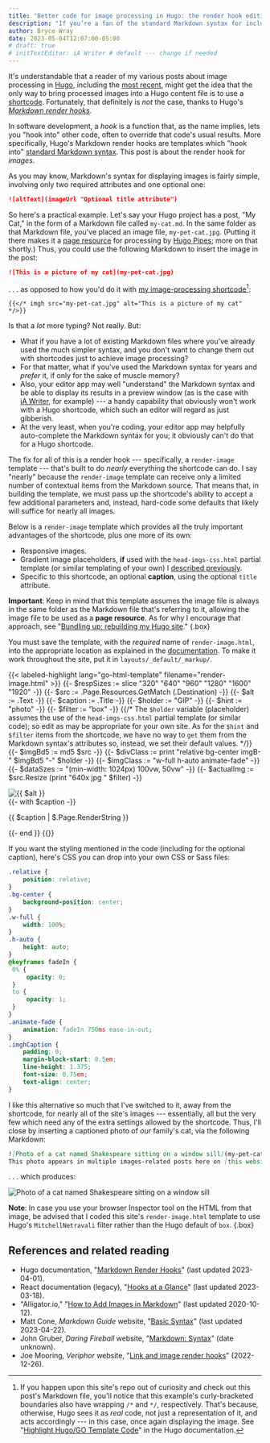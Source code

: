 ```yaml
---
title: "Better code for image processing in Hugo: the render hook edition"
description: "If you’re a fan of the standard Markdown syntax for including an image, this post is for you."
author: Bryce Wray
date: 2023-05-04T12:07:00-05:00
# draft: true
# initTextEditor: iA Writer # default --- change if needed
---
```


It's understandable that a reader of my various posts about image processing in [Hugo](https://gohugo.io), including the [most recent](/posts/2023/04/better-code-image-processing-hugo), might get the idea that the only way to bring processed images into a Hugo content file is to use a [shortcode](https://gohugo.io/templates/shortcode-templates/). Fortunately, that definitely is *not* the case, thanks to Hugo's *[Markdown render hooks](https://gohugo.io/templates/render-hooks/)*.

<!--more-->

In software development, a *hook* is a function that, as the name implies, lets you "hook into" other code, often to override that code's usual results. More specifically, Hugo's Markdown render hooks are templates which "hook into" [standard Markdown syntax](https://daringfireball.net/projects/markdown/syntax). This post is about the render hook for *images*.

As you may know, Markdown's syntax for displaying images is fairly simple, involving only two required attributes and one optional one:

```md
![altText](imageUrl "Optional title attribute")
```

So here's a practical example. Let's say your Hugo project has a post, "My Cat," in the form of a Markdown file called `my-cat.md`. In the same folder as that Markdown file, you've placed an image file, `my-pet-cat.jpg`. (Putting it there makes it a [page resource](https://gohugo.io/content-management/page-resources/) for processing by [Hugo Pipes](https://gohugo.io/hugo-pipes/introduction/); more on that shortly.) Thus, you could use the following Markdown to insert the image in the post:

```md
![This is a picture of my cat](my-pet-cat.jpg)
```

. . . as opposed to how you'd do it with [my image-processing shortcode](/posts/2023/04/better-code-image-processing-hugo/)[^commentsGo]:

[^commentsGo]: If you happen upon this site's repo out of curiosity and check out this post's Markdown file, you'll notice that this example's curly-bracketed boundaries also have wrapping `/*` and `*/`, respectively. That's because, otherwise, Hugo sees it as *real* code, not just a representation of it, and acts accordingly --- in this case, once again displaying the image. See "[Highlight Hugo/GO Template Code](https://gohugo.io/content-management/syntax-highlighting/#highlight-hugogo-template-code)" in the Hugo documentation.

```go-html-template
{{</* imgh src="my-pet-cat.jpg" alt="This is a picture of my cat" */>}}
```

Is that a *lot* more typing? Not really. But:

- What if you have a lot of existing Markdown files where you've already used the much simpler syntax, and you don't want to change them out with shortcodes just to achieve image processing?
- For that matter, what if you've used the Markdown syntax for years and *prefer* it, if only for the sake of muscle memory?
- Also, your editor app may well "understand" the Markdown syntax and be able to display its results in a preview window (as is the case with [iA Writer](https://ia.net/writer), for example) --- a handy capability that obviously won't work with a Hugo shortcode, which such an editor will regard as just gibberish.
- At the very least, when you're coding, your editor app may helpfully auto-complete the Markdown syntax for you; it obviously can't do that for a Hugo shortcode.

The fix for all of this is a render hook --- specifically, a `render-image` template --- that's built to do *nearly* everything the shortcode can do. I say "nearly" because the `render-image` template can receive only a limited number of contextual items from the Markdown source. That means that, in building the template, we must pass up the shortcode's ability to accept a few additional parameters and, instead, hard-code some defaults that likely will suffice for nearly all images.

Below is a `render-image` template which provides all the truly important advantages of the shortcode, plus one more of its own:

- Responsive images.
- Gradient image placeholders, **if** used with the `head-imgs-css.html` partial template (or similar templating of your own) I [described previously](/posts/2023/04/better-code-image-processing-hugo/).
- Specific to this shortcode, an optional **caption**, using the optional `title` attribute.

<strong class="red">Important</strong>: Keep in mind that this template assumes the image file is always in the same folder as the Markdown file that's referring to it, allowing the image file to be used as a **page resource**. As for why I encourage that approach, see "[Bundling up: rebuilding my Hugo site](/posts/2022/07/bundling-up-rebuilding-my-hugo-site/)."
{.box}

You must save the template, with the *required* name of `render-image.html`, into the appropriate location as explained in the [documentation](https://gohugo.io/templates/render-hooks/). To make it work throughout the site, put it in `layouts/_default/_markup/`.

{{< labeled-highlight lang="go-html-template" filename="render-image.html" >}}
{{- $respSizes := slice "320" "640" "960" "1280" "1600" "1920" -}}
{{- $src := .Page.Resources.GetMatch (.Destination) -}}
{{- $alt := .Text -}}
{{- $caption := .Title -}}
{{- $holder := "GIP" -}}
{{- $hint := "photo" -}}
{{- $filter := "box" -}}
{{/*
	The `$holder` variable (placeholder) assumes the
	use of the `head-imgs-css.html` partial
	template (or similar code); so edit
	as may be appropriate for your own site.
	As for the `$hint` and `$filter` items from
	the shortcode, we have no way to `get` them
	from the Markdown syntax's attributes so,
	instead, we set their default values.
*/}}
{{- $imgBd5 := md5 $src -}}
{{- $divClass := print "relative bg-center imgB-" $imgBd5 "-" $holder -}}
{{- $imgClass := "w-full h-auto animate-fade" -}}
{{- $dataSzes := "(min-width: 1024px) 100vw, 50vw" -}}
{{- $actualImg := $src.Resize (print "640x jpg " $filter) -}}
<div class="{{ $divClass }}">
	<picture>
		<source type="image/webp" srcset="
		{{- with $respSizes -}}
			{{- range $i, $e := . -}}
				{{- if ge $src.Width . -}}
					{{- if $i }}, {{ end -}}{{- ($src.Resize (print . "x webp " $hint " " $filter) ).RelPermalink }} {{ . }}w
				{{- end -}}
			{{- end -}}
		{{- end -}}" sizes="{{ $dataSzes }}" />
		<source type="image/jpeg" srcset="
		{{- with $respSizes -}}
			{{- range $i, $e := . -}}
				{{- if ge $src.Width . -}}
					{{- if $i }}, {{ end -}}{{- ($src.Resize (print . "x jpg " $filter) ).RelPermalink }} {{ . }}w
				{{- end -}}
			{{- end -}}
		{{- end -}}" sizes="{{ $dataSzes }}" />
		<img class="{{ $imgClass }}" src="{{ $actualImg.RelPermalink }}" width="{{ $src.Width }}" height="{{ $src.Height }}" alt="{{ $alt }}" title="{{ $alt }}" loading="lazy" />
	</picture>
</div>
{{- with $caption -}}<p class="imghCaption">{{ $caption | $.Page.RenderString }}</p>{{- end }}
{{</ labeled-highlight >}}

If you want the styling mentioned in the code (including for the optional caption), here's CSS you can drop into your own CSS or Sass files:

```css
.relative {
	position: relative;
}
.bg-center {
	background-position: center;
}
.w-full {
	width: 100%;
}
.h-auto {
	height: auto;
}
@keyframes fadeIn {
 0% {
	 opacity: 0;
 }
 to {
	 opacity: 1;
 }
}
.animate-fade {
	animation: fadeIn 750ms ease-in-out;
}
.imghCaption {
	padding: 0;
	margin-block-start: 0.5em;
	line-height: 1.375;
	font-size: 0.75em;
	text-align: center;
}
```

I like this alternative so much that I've switched to it, away from the shortcode, for nearly all of the site's images --- essentially, all but the very few which need any of the extra settings allowed by the shortcode. Thus, I'll close by inserting a captioned photo of *our* family's cat, via the following Markdown:

```md
![Photo of a cat named Shakespeare sitting on a window sill](my-pet-cat_3264x2448.jpg "Here's our cat, Shakespeare, sitting on a window sill.\
This photo appears in multiple images-related posts here on [this website](/).")
```

. . . which produces:

![Photo of a cat named Shakespeare sitting on a window sill](my-pet-cat_3264x2448.jpg "Here's our cat, Shakespeare, sitting on a window sill.\
This photo appears in multiple images-related posts here on [this website](/).")

**Note**: In case you use your browser Inspector tool on the HTML from that image, be advised that I coded this site's `render-image.html` template to use Hugo's `MitchellNetravali` filter rather than the Hugo default of `box`.
{.box}

## References and related reading

- Hugo documentation, "[Markdown Render Hooks](https://gohugo.io/templates/render-hooks/)" (last updated <span class="nobrk">2023-04-01</span>).
- React documentation (legacy), "[Hooks at a Glance](https://legacy.reactjs.org/docs/hooks-overview.html)" (last updated <span class="nobrk">2023-03-18</span>).
- "Alligator.io," "[How to Add Images in Markdown](https://www.digitalocean.com/community/tutorials/markdown-markdown-images)" (last updated <span class="nobrk">2020-10-12</span>).
- Matt Cone, *Markdown Guide* website, "[Basic Syntax](https://www.markdownguide.org/basic-syntax/)" (last updated <span class="nobrk">2023-04-22</span>).
- John Gruber, *Daring Fireball* website, "[Markdown: Syntax](https://daringfireball.net/projects/markdown/syntax)" (date unknown).
- Joe Mooring, *Veriphor* website, "[Link and image render hooks](https://www.veriphor.com/articles/link-and-image-render-hooks/)" (<span class="nobrk">2022-12-26</span>).
